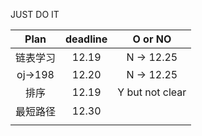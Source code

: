  JUST DO IT

| Plan   | deadline   |   O or NO|
| :----: | :----: | :----: |
| 链表学习 | 12.19 |  N -> 12.25    |
| oj->198 | 12.20 |  N ->  12.25  |
| 排序 | 12.19 | Y but not clear|
| 最短路径 | 12.30 | |
|  |  | |





